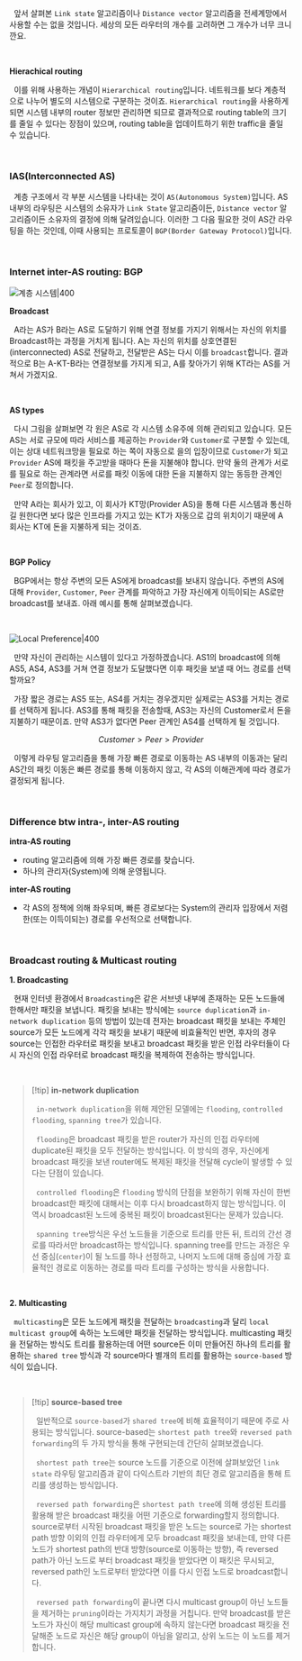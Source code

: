 &nbsp;&nbsp;앞서 살펴본 `Link state` 알고리즘이나 `Distance vector` 알고리즘을 전세계망에서 사용할 수는 없을 것입니다. 세상의 모든 라우터의 개수를 고려하면 그 개수가 너무 크니깐요.

<br>

**Hierachical routing**

&nbsp;&nbsp;이를 위해 사용하는 개념이 `Hierarchical routing`입니다. 네트워크를 보다 계층적으로 나누어 별도의 시스템으로 구분하는 것이죠. `Hierarchical routing`을 사용하게 되면 시스템 내부의 router 정보만 관리하면 되므로 결과적으로 routing table의 크기를 줄일 수 있다는 장점이 있으며, routing table을 업데이트하기 위한 traffic을 줄일 수 있습니다.

<br>

### IAS(Interconnected AS)

&nbsp;&nbsp;계층 구조에서 각 부분 시스템을 나타내는 것이 `AS(Autonomous System)`입니다. AS 내부의 라우팅은 시스템의 소유자가 `Link State` 알고리즘이든, `Distance vector` 알고리즘이든 소유자의 결정에 의해 달려있습니다. 이러한 그 다음 필요한 것이 AS간 라우팅을 하는 것인데, 이때 사용되는 프로토콜이 `BGP(Border Gateway Protocol)`입니다.

<br>

### Internet inter-AS routing: BGP

![계층 시스템|400](hierachicalSystem.jpeg)

**Broadcast**

&nbsp;&nbsp;A라는 AS가 B라는 AS로 도달하기 위해 연결 정보를 가지기 위해서는 자신의 위치를 Broadcast하는 과정을 거치게 됩니다. A는 자신의 위치를 상호연결된(interconnected) AS로 전달하고, 전달받은 AS는 다시 이를 `broadcast`합니다. 결과적으로 B는 A-KT-B라는 연결정보를 가지게 되고, A를 찾아가기 위해 KT라는 AS를 거쳐서 가겠지요.

<br>

**AS types**

&nbsp;&nbsp;다시 그림을 살펴보면 각 원은 AS로 각 시스템 소유주에 의해 관리되고 있습니다. 모든 AS는 서로 규모에 따라 서비스를 제공하는 `Provider`와 `Customer`로 구분할 수 있는데, 이는 상대 네트워크망을 필요로 하는 쪽이 자동으로 을의 입장이므로 `Customer`가 되고 `Provider` AS에 패킷을 주고받을 때마다 돈을 지불해야 합니다. 만약 둘의 관계가 서로를 필요로 하는 관계라면 서로를 패킷 이동에 대한 돈을 지불하지 않는 동등한 관계인 `Peer`로 정의합니다. 

&nbsp;&nbsp;만약 A라는 회사가 있고, 이 회사가 KT망(Provider AS)을 통해 다른 시스템과 통신하길 원한다면 보다 많은 인프라를 가지고 있는 KT가 자동으로 갑의 위치이기 때문에 A 회사는 KT에 돈을 지불하게 되는 것이죠.

<br>

**BGP Policy**

&nbsp;&nbsp;BGP에서는 항상 주변의 모든 AS에게 broadcast를 보내지 않습니다. 주변의 AS에 대해 `Provider`, `Customer`, `Peer` 관계를 파악하고 가장 자신에게 이득이되는 AS로만 broadcast를 보내죠. 아래 예시를 통해 살펴보겠습니다.

<br>

![Local Preference|400](localPreference.jpeg)

&nbsp;&nbsp;만약 자신이 관리하는 시스템이 있다고 가정하겠습니다. AS1의 broadcast에 의해 AS5, AS4, AS3를 거쳐 연결 정보가 도달했다면 이후 패킷을 보낼 때 어느 경로를 선택할까요?

&nbsp;&nbsp;가장 짧은 경로는 AS5 또는, AS4를 거치는 경우겠지만 실제로는 AS3를 거치는 경로를 선택하게 됩니다. AS3를 통해 패킷을 전송할때, AS3는 자신의 Customer로서 돈을 지불하기 때문이죠. 만약 AS3가 없다면 Peer 관계인 AS4를 선택하게 될 것입니다.

$$Customer > Peer > Provider$$

&nbsp;&nbsp;이렇게 라우팅 알고리즘을 통해 가장 빠른 경로로 이동하는 AS 내부의 이동과는 달리 AS간의 패킷 이동은 빠른 경로를 통해 이동하지 않고, 각 AS의 이해관계에 따라 경로가 결정되게 됩니다.

<br>

### Difference btw intra-, inter-AS routing

**intra-AS routing**
- routing 알고리즘에 의해 가장 빠른 경로를 찾습니다.
- 하나의 관리자(System)에 의해 운영됩니다.

**inter-AS routing**
- 각 AS의 정책에 의해 좌우되며, 빠른 경로보다는 System의 관리자 입장에서 저렴한(또는 이득이되는) 경로를 우선적으로 선택합니다.

<br>

### Broadcast routing & Multicast routing

**1. Broadcasting**

&nbsp;&nbsp;현재 인터넷 환경에서 `Broadcasting`은 같은 서브넷 내부에 존재하는 모든 노드들에 한해서만 패킷을 보냅니다. 패킷을 보내는 방식에는 `source duplication`과 `in-network duplication` 등의 방법이 있는데 전자는 broadcast 패킷을 보내는 주체인 source가 모든 노드에게 각각 패킷을 보내기 때문에 비효율적인 반면, 후자의 경우 source는 인접한 라우터로 패킷을 보내고 broadcast 패킷을 받은 인접 라우터들이 다시 자신의 인접 라우터로 broadcast 패킷을 복제하여 전송하는 방식입니다.

<br>

> [!tip] **in-network duplication**
>
> &nbsp;&nbsp;`in-network duplication`을 위해 제안된 모델에는 `flooding`, `controlled flooding`, `spanning tree`가 있습니다.
>
> &nbsp;&nbsp;`flooding`은 broadcast 패킷을 받은 router가 자신의 인접 라우터에 duplicate된 패킷을 모두 전달하는 방식입니다. 이 방식의 경우, 자신에게 broadcast 패킷을 보낸 router에도 복제된 패킷을 전달해 cycle이 발생할 수 있다는 단점이 있습니다.
>
> &nbsp;&nbsp;`controlled flooding`은 `flooding` 방식의 단점을 보완하기 위해 자신이 한번 broadcast한 패킷에 대해서는 이후 다시 broadcast하지 않는 방식입니다. 이 역시 broadcast된 노드에 중복된 패킷이 broadcast된다는 문제가 있습니다.
>
> &nbsp;&nbsp;`spanning tree`방식은 우선 노드들을 기준으로 트리를 만든 뒤, 트리의 간선 경로를 따라서만 broadcast하는 방식입니다. spanning tree를 만드는 과정은 우선 중심(`center`)이 될 노드를 하나 선정하고, 나머지 노드에 대해 중심에 가장 효율적인 경로로 이동하는 경로를 따라 트리를 구성하는 방식을 사용합니다.

<br>

**2. Multicasting**

&nbsp;&nbsp;`multicasting`은 모든 노드에게 패킷을 전달하는 `broadcasting`과 달리 `local multicast group`에 속하는 노드에만 패킷을 전달하는 방식입니다. multicasting 패킷을 전달하는 방식도 트리를 활용하는데 어떤 source든 이미 만들어진 하나의 트리를 활용하는 `shared tree` 방식과 각 source마다 별개의 트리를 활용하는 `source-based` 방식이 있습니다.

<br>

> [!tip] **source-based tree**
>
> &nbsp;&nbsp;일반적으로 `source-based`가 `shared tree`에 비해 효율적이기 때문에 주로 사용되는 방식입니다. source-based는  `shortest path tree`와 `reversed path forwarding`의 두 가지 방식을 통해 구현되는데 간단히 살펴보겠습니다.
>
> &nbsp;&nbsp;`shortest path tree`는 source 노드를 기준으로 이전에 살펴보았던 `link state` 라우팅 알고리즘과 같이 다익스트라 기반의 최단 경로 알고리즘을 통해 트리를 생성하는 방식입니다.
>
> &nbsp;&nbsp;`reversed path forwarding`은 `shortest path tree`에 의해 생성된 트리를 활용해 받은 broadcast 패킷을 어떤 기준으로 forwarding할지 정의합니다. source로부터 시작된 broadcast 패킷을 받은 노드는 source로 가는 shortest path 방향 이외의 인접 라우터에게 모두 broadcast 패킷을 보내는데, 만약 다른 노드가 shortest path의 반대 방향(source로 이동하는 방향), 즉 reversed path가 아닌 노드로 부터 broadcast 패킷을 받았다면 이 패킷은 무시되고, reversed path인 노드로부터 받았다면 이를 다시 인접 노드로 broadcast합니다.
>
> &nbsp;&nbsp;`reversed path forwarding`이 끝나면 다시 multicast group이 아닌 노드들을 제거하는 `pruning`이라는 가지치기 과정을 거칩니다. 만약 broadcast를 받은 노드가 자신이 해당 multicast group에 속하지 않는다면 broadcast 패킷을 전달해준 노드로 자신은 해당 group이 아님을 알리고, 상위 노드는 이 노드를 제거합니다.